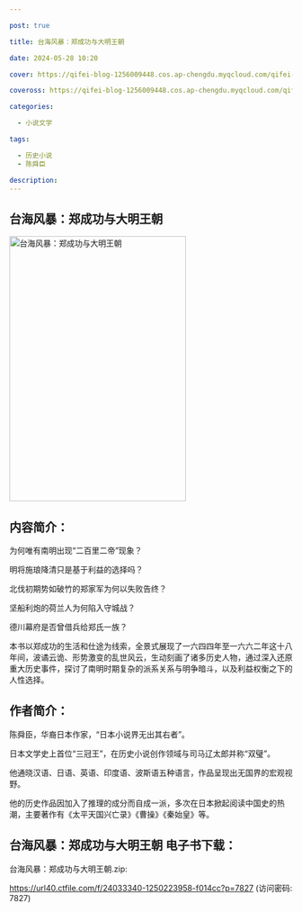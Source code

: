 ```yaml
---

post: true

title: 台海风暴：郑成功与大明王朝

date: 2024-05-28 10:20

cover: https://qifei-blog-1256009448.cos.ap-chengdu.myqcloud.com/qifei-blog/65eedb809f345e8d03a2845e.jpg

coveross: https://qifei-blog-1256009448.cos.ap-chengdu.myqcloud.com/qifei-blog/65eedb809f345e8d03a2845e.jpg

categories:

  - 小说文学

tags:

  - 历史小说
  - 陈舜臣

description:
---
```


## 台海风暴：郑成功与大明王朝
<img alt="台海风暴：郑成功与大明王朝 " class="aligncenter loading" data-was-processed="true" decoding="async" fetchpriority="high" height="471" src="https://qifei-blog-1256009448.cos.ap-chengdu.myqcloud.com/qifei-blog/65eedb809f345e8d03a2845e.jpg" style="cursor: zoom-in;" width="314"/>

## 内容简介：

为何唯有南明出现“二百里二帝”现象？

明将施琅降清只是基于利益的选择吗？

北伐初期势如破竹的郑家军为何以失败告终？

坚船利炮的荷兰人为何陷入守城战？

德川幕府是否曾借兵给郑氏一族？

本书以郑成功的生活和仕途为线索，全景式展现了一六四四年至一六六二年这十八年间，波谲云诡、形势激变的乱世风云，生动刻画了诸多历史人物，通过深入还原重大历史事件，探讨了南明时期复杂的派系关系与明争暗斗，以及利益权衡之下的人性选择。

## 作者简介：

陈舜臣，华裔日本作家，“日本小说界无出其右者”。

日本文学史上首位“三冠王”，在历史小说创作领域与司马辽太郎并称“双璧”。

他通晓汉语、日语、英语、印度语、波斯语五种语言，作品呈现出无国界的宏观视野。

他的历史作品因加入了推理的成分而自成一派，多次在日本掀起阅读中国史的热潮，主要著作有《太平天国兴亡录》《曹操》《秦始皇》等。

## 台海风暴：郑成功与大明王朝 电子书下载：



台海风暴：郑成功与大明王朝.zip: 

https://url40.ctfile.com/f/24033340-1250223958-f014cc?p=7827 (访问密码: 7827)
